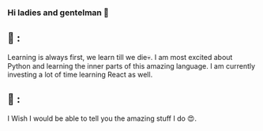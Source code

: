 ### Hi ladies and gentelman 👋

<!--
**ILmoshe/ILmoshe** is a ✨ _special_ ✨ repository because its `README.md` (this file) appears on your GitHub profile.

Here are some ideas to get you started:

- 🔭 I’m currently working on ...
- 🌱 I’m currently learning ...
- 👯 I’m looking to collaborate on ...
- 🤔 I’m looking for help with ...
- 💬 Ask me about ...
- 📫 How to reach me: ...
- 😄 Pronouns: ...
- ⚡ Fun fact: ...
-->

## :book: :
Learning is always first, we learn till we die:skull:. I am most excited about Python and learning the inner parts of this amazing language.
I am currently investing a lot of time learning React as well. <br />

## :hammer: :
I Wish I would be able to tell you the amazing stuff I do :heart_eyes:. <br />

